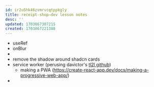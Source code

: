 ```yaml
---
id: ir2u5hk46zvmrvcqtppkgly
title: receipt-shop—dev lesson notes
desc: ''
updated: 1703867307215
created: 1703867221388
---
```


- useRef
- onBlur
- 
- remove the shadow around shadcn cards
- service worker (perusing davictor's [tl2l github](https://github.com/davictor24/truelayer-to-lunch-money/blob/1431711d56e21859f317271116be066fc046941b/frontend/src/index.tsx#L20))
  - making a PWA (https://create-react-app.dev/docs/making-a-progressive-web-app/)
- 
